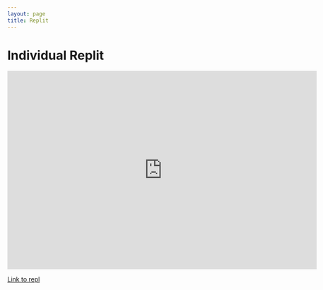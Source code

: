 ```yaml
---
layout: page
title: Replit
---
```


# Individual Replit

<iframe id='iframe'  src="https://replit.com/~" name="iframe_a" width="700" height="450" frameborder="0" scrolling="yes"></iframe>

<a href="https://replit.com/@DylanRoman/DataStruc2?lite=true" target="iframe_a">Link to repl</a>
